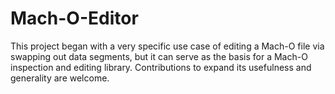 # Mach-O-Editor

This project began with a very specific use case of editing a Mach-O file via swapping out data segments, but it can serve as the basis for a Mach-O inspection and editing library. Contributions to expand its usefulness and generality are welcome.